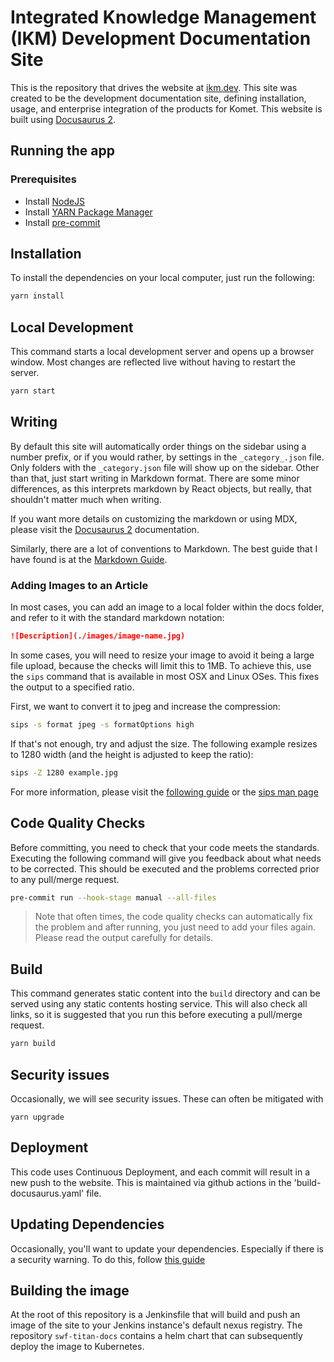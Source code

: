 # Integrated Knowledge Management (IKM) Development Documentation Site

This is the repository that drives the website at [ikm.dev](https://www.ikm.dev). This site was created to 
be the development documentation site, defining installation, usage, and enterprise integration of the products
for Komet.  This website is built using [Docusaurus 2](https://docusaurus.io/).

## Running the app

### Prerequisites

* Install [NodeJS](https://nodejs.org)
* Install [YARN Package Manager](https://yarnpkg.com/getting-started/install)
* Install [pre-commit](https://pre-commit.com/#install)

## Installation

To install the dependencies on your local computer, just run the following:

```bash
yarn install
```

## Local Development

This command starts a local development server and opens up a browser window. Most changes are reflected live without
having to restart the server.

```bash
yarn start
```

## Writing

By default this site will automatically order things on the sidebar using a number prefix, or if you would
rather, by settings in the `_category_.json` file.  Only folders with the `_category.json` file will show up
on the sidebar. Other than that, just start writing in Markdown format. There are some minor differences,
as this interprets markdown by React objects, but really, that shouldn't matter much when writing.

If you want more details on customizing the markdown or using MDX, please visit
the [Docusaurus 2](https://docusaurus.io/) documentation.

Similarly, there are a lot of conventions to Markdown.  The best guide that I have found is at the
[Markdown Guide](https://www.markdownguide.org).

### Adding Images to an Article

In most cases, you can add an image to a local folder within the docs folder, and refer to it with the standard
markdown notation:

```markdown
![Description](./images/image-name.jpg)
```

In some cases, you will need to resize your image to avoid it being a large file upload, because the checks will
limit this to 1MB. To achieve this, use the `sips` command that is available in most OSX and Linux OSes.  This
fixes the output to a specified ratio.

First, we want to convert it to jpeg and increase the compression:

```bash
sips -s format jpeg -s formatOptions high
```

If that's not enough, try and adjust the size.  The following example resizes to 1280 width (and the height is
adjusted to keep the ratio):

```bash
sips -Z 1280 example.jpg
```

For more information, please visit the [following guide][1] or the [sips man page][2]

## Code Quality Checks

Before committing, you need to check that your code meets the standards. Executing the following command will
give you feedback about what needs to be corrected.  This should be executed and the problems corrected prior to any
pull/merge request.

```bash
pre-commit run --hook-stage manual --all-files
```

> Note that often times, the code quality checks can automatically fix the problem and after running, you just need
> to add your files again.  Please read the output carefully for details.

## Build

This command generates static content into the `build` directory and can be served using any static contents hosting
service.  This will also check all links, so it is suggested that you run this before executing a pull/merge request.

```bash
yarn build
```

## Security issues

Occasionally, we will see security issues.  These can often be mitigated with

```shell
yarn upgrade
```

## Deployment

This code uses Continuous Deployment, and each commit will result in a new push to the website.  This is maintained via
github actions in the 'build-docusaurus.yaml' file.

## Updating Dependencies

Occasionally, you'll want to update your dependencies.  Especially if there is a security warning.  To do this, follow
[this guide][3]

## Building the image

At the root of this repository is a Jenkinsfile that will build and push an image of the site to
your Jenkins instance's default nexus registry. The repository `swf-titan-docs` contains a helm chart
that can subsequently deploy the image to Kubernetes.

[1]: <https://medium.com/shell-life/convert-images-for-web-using-the-sips-command-line-on-macosx-656c502a67a6>
[2]: <https://ss64.com/osx/sips.html>
[3]: <https://www.mend.io/free-developer-tools/blog/yarn-update/>

